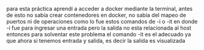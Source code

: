 para esta práctica aprendí a acceder a docker mediante la terminal, antes de esto no sabía crear contenedores en docker, no sabia del mapeo de puertos ni de operaciones como lo fue estos comandos de
-i o -it en donde -i fue para ingresar una entrada pero la salida no esta relacionada al host entonces para solventar este problema el comando -it es el adecuado ya que ahora si tenemos entrada y salida, 
es decir la salida es visualizada
